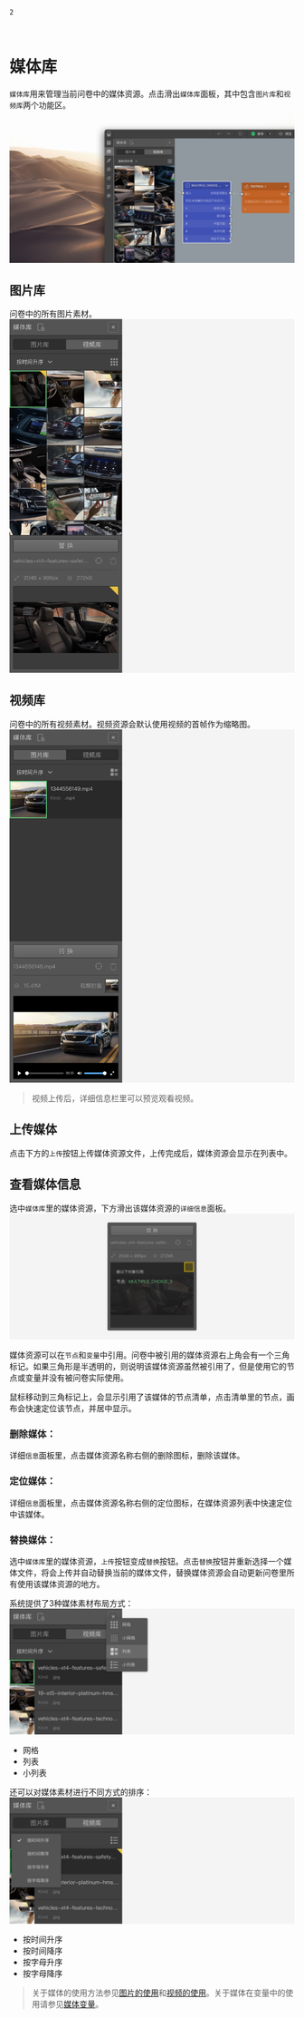 ```index
2
```
```tag

```
```summary

```
# 媒体库

`媒体库`用来管理当前问卷中的媒体资源。点击滑出`媒体库`面板，其中包含`图片库`和`视频库`两个功能区。
<img src='../../assets/snapshots/kit/assets-cn.jpg'>

## 图片库
问卷中的所有图片素材。
<img src='../../assets/snapshots/kit/assets/image.png'>

## 视频库
问卷中的所有视频素材。视频资源会默认使用视频的首帧作为缩略图。
<img src='../../assets/snapshots/kit/assets/video.png'>
  > 视频上传后，详细信息栏里可以预览观看视频。

## 上传媒体
点击下方的`上传`按钮上传媒体资源文件，上传完成后，媒体资源会显示在列表中。

## 查看媒体信息
选中`媒体库`里的媒体资源，下方滑出该媒体资源的`详细信息`面板。
<img src='../../assets/snapshots/kit/assets/assets-reference.png'>

媒体资源可以在`节点`和`变量`中引用。问卷中被引用的媒体资源右上角会有一个三角标记。如果三角形是半透明的，则说明该媒体资源虽然被引用了，但是使用它的节点或变量并没有被问卷实际使用。

鼠标移动到三角标记上，会显示引用了该媒体的节点清单，点击清单里的节点，画布会快速定位该节点，并居中显示。

### 删除媒体：
详细`信息`面板里，点击媒体资源名称右侧的删除图标，删除该媒体。

### 定位媒体：
详细`信息`面板里，点击媒体资源名称右侧的定位图标，在媒体资源列表中快速定位中该媒体。

### 替换媒体：
选中`媒体库`里的媒体资源，`上传`按钮变成`替换`按钮。点击`替换`按钮并重新选择一个媒体文件，将会上传并自动替换当前的媒体文件，替换媒体资源会自动更新问卷里所有使用该媒体资源的地方。

系统提供了3种媒体素材布局方式：
<img src='../../assets/snapshots/kit/assets/image-menu.png'>
+ 网格
+ 列表
+ 小列表

还可以对媒体素材进行不同方式的排序：
<img src='../../assets/snapshots/kit/assets/image-newest.png'>
+ 按时间升序
+ 按时间降序
+ 按字母升序
+ 按字母降序

> 关于媒体的使用方法参见[图片的使用](../../11nodeSettings/02mediaResource/02pictureMedia.md)和[视频的使用](../../11nodeSettings/02mediaResource/03videoResource)。关于媒体在变量中的使用请参见[媒体变量](../../16varible/05mediaVarible.md)。
